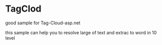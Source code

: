 # TagClod
good sample for Tag-Cloud-asp.net

this sample can help you to resolve large of text and extrac to word in 10 level
